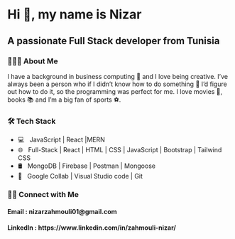 <h1> Hi 👋, my name is Nizar </h1>
<h2>A passionate Full Stack developer from Tunisia </h2>


<h3> 👨🏻‍💻 About Me </h3>

I have a background in business computing 🌌 and I love being creative. I’ve always been a person who if I didn’t know how to do something 🔎 I’d figure out how to do it, so the programming was perfect for me. I love movies 🎥, books 📚 and I’m a big fan of sports ⚽.

<h3>🛠 Tech Stack</h3>

- 💻 &nbsp; JavaScript | React |MERN  
- 🌐 &nbsp; Full-Stack | React | HTML | CSS | JavaScript | Bootstrap | Tailwind CSS
- 🛢 &nbsp; MongoDB | Firebase | Postman | Mongoose
- 🔧 &nbsp; Google Collab | Visual Studio code  | Git

<h3> 🤝🏻 Connect with Me </h3>
<h4> Email : nizarzahmouli01@gmail.com </h4>
<h4> LinkedIn : https://www.linkedin.com/in/zahmouli-nizar/ </h4>
<p align="center">
